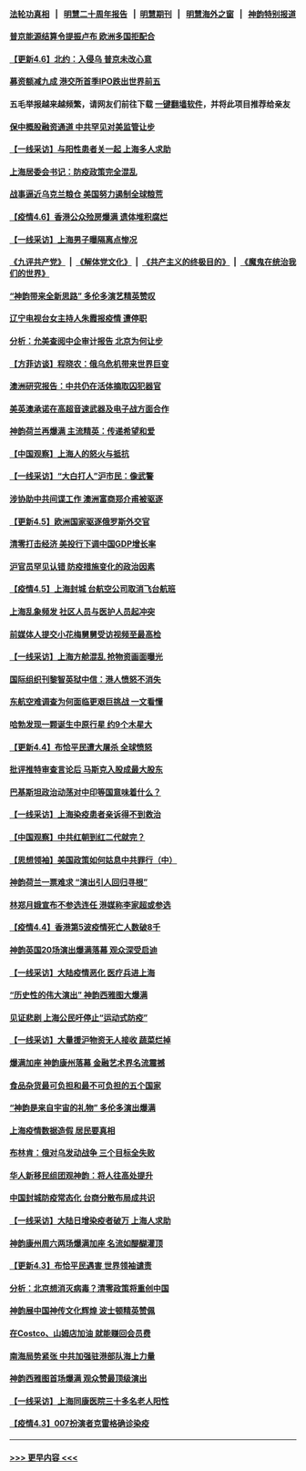 #### [法轮功真相](https://github.com/gfw-breaker/truth/blob/master/README.md?t=0) &nbsp;&nbsp;|&nbsp;&nbsp; [明慧二十周年报告](https://github.com/gfw-breaker/mh-reports/blob/master/README.md?t=0) &nbsp;&nbsp;|&nbsp;&nbsp;[明慧期刊](https://github.com/gfw-breaker/mh-qikan) &nbsp;&nbsp;|&nbsp;&nbsp; [明慧海外之窗](https://github.com/gfw-breaker/mh-news/blob/master/README.md?t=0) &nbsp;&nbsp;|&nbsp;&nbsp; [神韵特别报道](https://github.com/gfw-breaker/mh-news/blob/master/shenyun.md?t=0)
#### [普京能源结算令提振卢布 欧洲多国拒配合](../pages/nf4514/n13700046.md?t=04070201) 
#### [【更新4.6】北约：入侵乌 普京未改心意](../pages/nf4514/n13699534.md?t=04070201) 
#### [募资额减九成 港交所首季IPO跌出世界前五](../pages/nf4514/n13699964.md?t=04070201) 
#### 五毛举报越来越频繁，请网友们前往下载 [一键翻墙软件](https://github.com/gfw-breaker/ssr-accounts)，并将此项目推荐给亲友
#### [保中概股融资通道 中共罕见对美监管让步](../pages/nf4514/n13698457.md?t=04070201) 
#### [【一线采访】与阳性患者关一起 上海多人求助](../pages/nf4514/n13699367.md?t=04070201) 
#### [上海居委会书记：防疫政策完全混乱](../pages/nf4514/n13698852.md?t=04070201) 
#### [战事逼近乌克兰粮仓 美国努力遏制全球粮荒](../pages/nf4514/n13698828.md?t=04070201) 
#### [【疫情4.6】香港公众殓房爆满 遗体堆积腐烂](../pages/nf4514/n13698701.md?t=04070201) 
#### [【一线采访】上海男子曝隔离点惨况](../pages/nf4514/n13698860.md?t=04070201) 
#### [《九评共产党》](https://github.com/begood0513/9ping.md/blob/master/README.md) &nbsp;|&nbsp; [《解体党文化》](../../../../jtdwh.md/blob/master/README.md)  &nbsp;|&nbsp; [《共产主义的终极目的》](../../../../gczydzjmd.md/blob/master/README.md) &nbsp;|&nbsp; [《魔鬼在统治我们的世界》](../../../../mgztzwmdsj.md/blob/master/README.md) 
#### [“神韵带来全新思路” 多伦多演艺精英赞叹](../pages/nf4514/n13698981.md?t=04070201) 
#### [辽宁电视台女主持人朱霞报疫情 遭停职](../pages/nf4514/n13697724.md?t=04070201) 
#### [分析：允美查阅中企审计报告 北京为何让步](../pages/nf4514/n13698250.md?t=04070201) 
#### [【方菲访谈】程晓农：俄乌危机带来世界巨变](../pages/nf4514/n13697188.md?t=04070201) 
#### [澳洲研究报告：中共仍在活体摘取囚犯器官](../pages/nf4514/n13698101.md?t=04070201) 
#### [美英澳承诺在高超音速武器及电子战方面合作](../pages/nf4514/n13697598.md?t=04070201) 
#### [神韵荷兰再爆满 主流精英：传递希望和爱](../pages/nf4514/n13697697.md?t=04070201) 
#### [【中国观察】上海人的怒火与抵抗](../pages/nf4514/n13697194.md?t=04070201) 
#### [【一线采访】“大白打人”沪市民：像武警](../pages/nf4514/n13697595.md?t=04070201) 
#### [涉协助中共间谍工作 澳洲富商郑介甫被驱逐](../pages/nf4514/n13693749.md?t=04070201) 
#### [【更新4.5】欧洲国家驱逐俄罗斯外交官](../pages/nf4514/n13697052.md?t=04070201) 
#### [清零打击经济 美投行下调中国GDP增长率](../pages/nf4514/n13697211.md?t=04070201) 
#### [沪官员罕见认错 防疫措施变化的政治因素](../pages/nf4514/n13697172.md?t=04070201) 
#### [【疫情4.5】上海封城 台航空公司取消飞台航班](../pages/nf4514/n13695961.md?t=04070201) 
#### [上海乱象频发 社区人员与医护人员起冲突](../pages/nf4514/n13696672.md?t=04070201) 
#### [前媒体人提交小花梅舅舅受访视频至最高检](../pages/nf4514/n13696694.md?t=04070201) 
#### [【一线采访】上海方舱混乱 抢物资画面曝光](../pages/nf4514/n13696233.md?t=04070201) 
#### [国际组织刊黎智英狱中信：港人愤怒不消失](../pages/nf4514/n13696138.md?t=04070201) 
#### [东航空难调查为何面临更艰巨挑战 一文看懂](../pages/nf4514/n13695603.md?t=04070201) 
#### [哈勃发现一颗诞生中原行星 约9个木星大](../pages/nf4514/n13695715.md?t=04070201) 
#### [【更新4.4】布恰平民遭大屠杀 全球愤怒](../pages/nf4514/n13694959.md?t=04070201) 
#### [批评推特审查言论后 马斯克入股成最大股东](../pages/nf4514/n13695562.md?t=04070201) 
#### [巴基斯坦政治动荡对中印等国意味着什么？](../pages/nf4514/n13695506.md?t=04070201) 
#### [【一线采访】上海染疫患者亲诉得不到救治](../pages/nf4514/n13694988.md?t=04070201) 
#### [【中国观察】中共红朝到红二代就完？](../pages/nf4514/n13694915.md?t=04070201) 
#### [【思想领袖】美国政策如何姑息中共罪行（中）](../pages/nf4514/n13681359.md?t=04070201) 
#### [神韵荷兰一票难求 “演出引人回归寻根”](../pages/nf4514/n13694687.md?t=04070201) 
#### [林郑月娥宣布不参选连任 港媒称李家超或参选](../pages/nf4514/n13695057.md?t=04070201) 
#### [【疫情4.4】香港第5波疫情死亡人数破8千](../pages/nf4514/n13694450.md?t=04070201) 
#### [神韵英国20场演出爆满落幕 观众深受启迪](../pages/nf4514/n13694319.md?t=04070201) 
#### [【一线采访】大陆疫情恶化 医疗兵进上海](../pages/nf4514/n13694026.md?t=04070201) 
#### [“历史性的伟大演出” 神韵西雅图大爆满](../pages/nf4514/n13694046.md?t=04070201) 
#### [见证悲剧 上海公民吁停止“运动式防疫”](../pages/nf4514/n13694078.md?t=04070201) 
#### [【一线采访】大量援沪物资无人接收 蔬菜烂掉](../pages/nf4514/n13693298.md?t=04070201) 
#### [爆满加座 神韵康州落幕 金融艺术界名流震撼](../pages/nf4514/n13693813.md?t=04070201) 
#### [食品杂货最可负担和最不可负担的五个国家](../pages/nf4514/n13677079.md?t=04070201) 
#### [“神韵是来自宇宙的礼物” 多伦多演出爆满](../pages/nf4514/n13693782.md?t=04070201) 
#### [上海疫情数据造假 居民要真相](../pages/nf4514/n13693096.md?t=04070201) 
#### [布林肯：俄对乌发动战争 三个目标全失败](../pages/nf4514/n13693164.md?t=04070201) 
#### [华人新移民组团观神韵：将人往高处提升](../pages/nf4514/n13693455.md?t=04070201) 
#### [中国封城防疫常态化 台商分散布局成共识](../pages/nf4514/n13692735.md?t=04070201) 
#### [【一线采访】大陆日增染疫者破万 上海人求助](../pages/nf4514/n13692063.md?t=04070201) 
#### [神韵康州周六两场爆满加座 名流如醍醐灌顶](../pages/nf4514/n13692269.md?t=04070201) 
#### [【更新4.3】布恰平民遇害 世界领袖谴责](../pages/nf4514/n13691448.md?t=04070201) 
#### [分析：北京想消灭病毒？清零政策将重创中国](../pages/nf4514/n13691378.md?t=04070201) 
#### [神韵展中国神传文化辉煌 波士顿精英赞佩](../pages/nf4514/n13692637.md?t=04070201) 
#### [在Costco、山姆店加油 就能赚回会员费](../pages/nf4514/n13684512.md?t=04070201) 
#### [南海局势紧张 中共加强驻港部队海上力量](../pages/nf4514/n13692721.md?t=04070201) 
#### [神韵西雅图首场爆满 观众赞最顶级演出](../pages/nf4514/n13692707.md?t=04070201) 
#### [【一线采访】上海同康医院三十多名老人阳性](../pages/nf4514/n13692575.md?t=04070201) 
#### [【疫情4.3】007扮演者克雷格确诊染疫](../pages/nf4514/n13692219.md?t=04070201) 

----
#### [ >>> 更早内容 <<< ](../indexes/nf4514-earlier.md)

